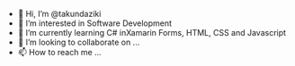- 👋 Hi, I’m @takundaziki
- 👀 I’m interested in Software Development
- 🌱 I’m currently learning C# inXamarin Forms, HTML, CSS and Javascript
- 💞️ I’m looking to collaborate on ...
- 📫 How to reach me ...

<!---
takundaziki/takundaziki is a ✨ special ✨ repository because its `README.md` (this file) appears on your GitHub profile.
You can click the Preview link to take a look at your changes.
--->

